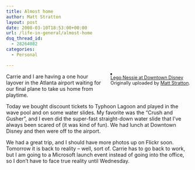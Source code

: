 ```yaml
---
title: Almost home
author: Matt Stratton
layout: post
date: 2008-03-10T18:53:00+00:00
url: /life-in-general/almost-home
dsq_thread_id:
  - 28264082
categories:
  - Personal

---
```

<div style="float:right;margin-left:10px;margin-bottom:10px;">
  <a href="https://www.flickr.com/photos/mugsy/2324163129/" title="photo sharing"><img src="https://farm3.static.flickr.com/2270/2324163129_4045cba521_m.jpg" alt="" style="border:solid 2px #000000;" /></a> <br /> <span style="font-size:.9em;margin-top:0;"> <a href="https://www.flickr.com/photos/mugsy/2324163129/">Lego Nessie at Downtown Disney</a> <br /> Originally uploaded by <a href="https://www.flickr.com/people/mugsy/">Matt Stratton</a>. </span>
</div>

Carrie and I are having a one hour layover in the Atlanta airport waiting for our final plane to take us home from playtime.

Today we bought discount tickets to Typhoon Lagoon and played in the wave pool and on some water slides. My favorite was the &#8220;Crush and Gusher&#8221;, and I even did the super-fast straight-down water slide that I&#8217;ve always been scared of (it was kind of fun). We had lunch at Downtown Disney and then were off to the airport.

We had a great trip, and I should have more photos up on Flickr soon. Tomorrow it is back to reality &#8211; well, sort of. Carrie has to go back to work, but I am going to a Microsoft launch event instead of going into the office, so I don&#8217;t have to face true reality until Wednesday.